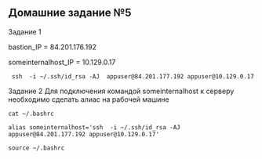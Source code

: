 
## Домашние задание №5
Задание 1

bastion_IP = 84.201.176.192

someinternalhost_IP  = 10.129.0.17


```
 ssh  -i ~/.ssh/id_rsa -AJ  appuser@84.201.177.192 appuser@10.129.0.17
```

Задание 2
Для подключения командой someinternalhost к серверу необходимо сделать алиас на рабочей машине
```
cat ~/.bashrc

alias someinternalhost='ssh  -i ~/.ssh/id_rsa -AJ  appuser@84.201.177.192 appuser@10.129.0.17'

source ~/.bashrc
